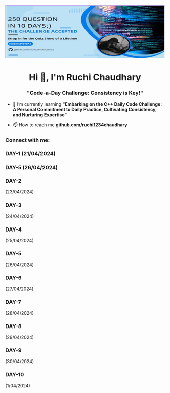 ![](https://github.com/ruchi1234chaudhary/ruchi1234chaudhary/blob/main/git-banner-correct.jpg)
<h1 align="center">Hi 👋, I'm Ruchi Chaudhary</h1>
<h3 align="center">"Code-a-Day Challenge: Consistency is Key!"</h3>



- 🌱 I’m currently learning **"Embarking on the C++ Daily Code Challenge: A Personal Commitment to Daily Practice, Cultivating Consistency, and Nurturing Expertise"**

- 📫 How to reach me **github.com/ruchi1234chaudhary**

<h3 align="left">Connect with me:</h3>
<p align="left">
</p>

<h3 align="left">DAY-1                (21/04/2024)                 <h3 align="left">DAY-5              (26/04/2024)</h3>
<h3 align="left">DAY-2</h3>                (23/04/2024)
<h3 align="left">DAY-3</h3>               (24/04/2024)
<h3 align="left">DAY-4</h3>                (25/04/2024)
<h3 align="left">DAY-5</h3>               (26/04/2024)
<h3 align="left">DAY-6</h3>                (27/04/2024)
<h3 align="left">DAY-7</h3>                (28/04/2024)
<h3 align="left">DAY-8</h3>                (29/04/2024)
<h3 align="left">DAY-9</h3>                (30/04/2024)
<h3 align="left">DAY-10</h3>               (1/04/2024)
